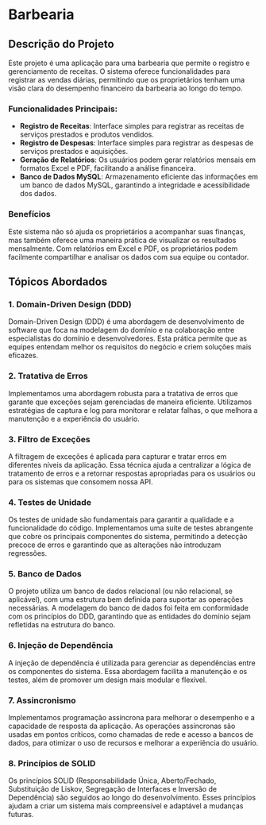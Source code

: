 # Barbearia 

## Descrição do Projeto

Este projeto é uma aplicação para uma barbearia que permite o registro e gerenciamento de receitas. O sistema oferece funcionalidades para registrar as vendas diárias, permitindo que os proprietários tenham uma visão clara do desempenho financeiro da barbearia ao longo do tempo.

### Funcionalidades Principais:
- **Registro de Receitas**: Interface simples para registrar as receitas de serviços prestados e produtos vendidos.
- **Registro de Despesas**: Interface simples para registrar as despesas de serviços prestados e aquisições. 
- **Geração de Relatórios**: Os usuários podem gerar relatórios mensais em formatos Excel e PDF, facilitando a análise financeira.
- **Banco de Dados MySQL**: Armazenamento eficiente das informações em um banco de dados MySQL, garantindo a integridade e acessibilidade dos dados.

### Benefícios
Este sistema não só ajuda os proprietários a acompanhar suas finanças, mas também oferece uma maneira prática de visualizar os resultados mensalmente. Com relatórios em Excel e PDF, os proprietários podem facilmente compartilhar e analisar os dados com sua equipe ou contador.

## Tópicos Abordados

### 1. Domain-Driven Design (DDD)
Domain-Driven Design (DDD) é uma abordagem de desenvolvimento de software que foca na modelagem do domínio e na colaboração entre especialistas do domínio e desenvolvedores. Esta prática permite que as equipes entendam melhor os requisitos do negócio e criem soluções mais eficazes.

### 2. Tratativa de Erros
Implementamos uma abordagem robusta para a tratativa de erros que garante que exceções sejam gerenciadas de maneira eficiente. Utilizamos estratégias de captura e log para monitorar e relatar falhas, o que melhora a manutenção e a experiência do usuário.

### 3. Filtro de Exceções
A filtragem de exceções é aplicada para capturar e tratar erros em diferentes níveis da aplicação. Essa técnica ajuda a centralizar a lógica de tratamento de erros e a retornar respostas apropriadas para os usuários ou para os sistemas que consomem nossa API.

### 4. Testes de Unidade
Os testes de unidade são fundamentais para garantir a qualidade e a funcionalidade do código. Implementamos uma suíte de testes abrangente que cobre os principais componentes do sistema, permitindo a detecção precoce de erros e garantindo que as alterações não introduzam regressões.

### 5. Banco de Dados
O projeto utiliza um banco de dados relacional (ou não relacional, se aplicável), com uma estrutura bem definida para suportar as operações necessárias. A modelagem do banco de dados foi feita em conformidade com os princípios do DDD, garantindo que as entidades do domínio sejam refletidas na estrutura do banco.

### 6. Injeção de Dependência
A injeção de dependência é utilizada para gerenciar as dependências entre os componentes do sistema. Essa abordagem facilita a manutenção e os testes, além de promover um design mais modular e flexível.

### 7. Assincronismo
Implementamos programação assíncrona para melhorar o desempenho e a capacidade de resposta da aplicação. As operações assíncronas são usadas em pontos críticos, como chamadas de rede e acesso a bancos de dados, para otimizar o uso de recursos e melhorar a experiência do usuário.

### 8. Princípios de SOLID
Os princípios SOLID (Responsabilidade Única, Aberto/Fechado, Substituição de Liskov, Segregação de Interfaces e Inversão de Dependência) são seguidos ao longo do desenvolvimento. Esses princípios ajudam a criar um sistema mais compreensível e adaptável a mudanças futuras.

